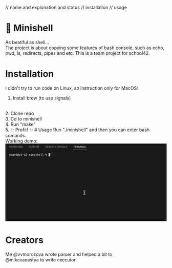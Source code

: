 // name and explonation and status
// installation
// usage
# 🐚 Minishell
As beatiful as shell...
</br>
The project is about copying some features of bash console, such as echo, pwd, ls, redirects, pipes and etc. This is a team project for school42. 

# Installation
I didn't try to run code on Linux, so instruction only for MacOS:
</br>
1. Install brew (to use signals)
</br>
2. Clone repo
</br>
3. Cd to minishell
</br>
4. Run "make"
</br>
5. ✨ Profit! ✨
# Usage
Run "./minishell" and then you can enter bash comands.
</br>
Working demo:
</br>
<img src="./pics/how_it_works.gif" width="600" alt="demo">

# Creators
Me @vvmorozova wrote parser and helped a bit to 
</br>
@mikovanastya to write executor
